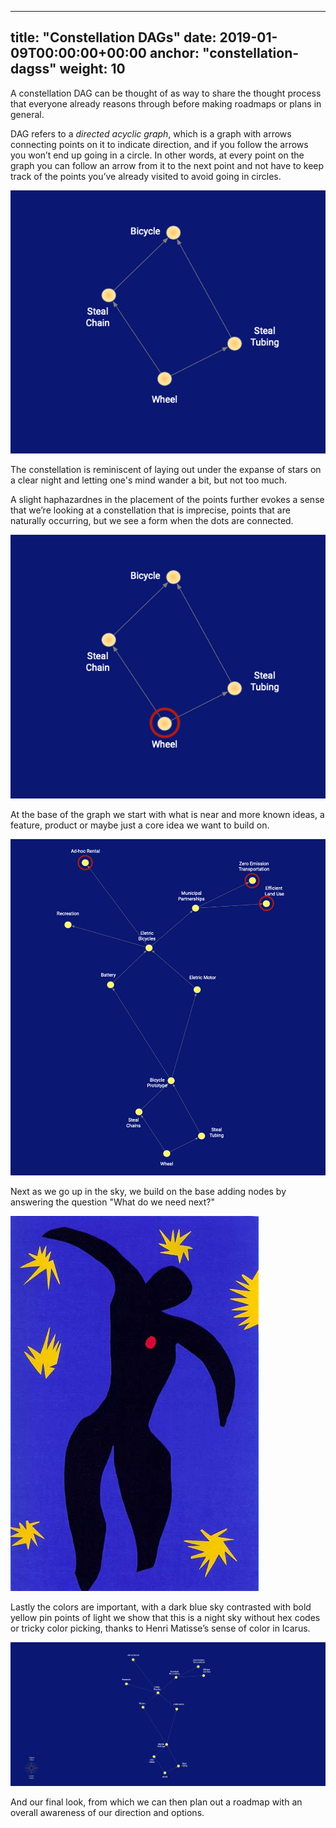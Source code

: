 

---
title: "Constellation DAGs"
date: 2019-01-09T00:00:00+00:00
anchor: "constellation-dagss"
weight: 10
---

A constellation DAG can be thought of as way to share the thought process that everyone already reasons through before making roadmaps or plans in general.

DAG refers to a *directed acyclic graph*, which is a graph with arrows connecting points on it to indicate direction, and if you follow the arrows you won’t end up going in a circle. In other words, at every point on the graph you can follow an arrow from it to the next point and not have to keep track of the points you’ve already visited to avoid going in circles. 

![](images/constellation-dags-1.png)

The constellation is reminiscent of laying out under the expanse of stars on a clear night and letting one's mind wander a bit, but not too much.

A slight haphazardnes in the placement of the points further evokes a sense that we’re looking at a constellation that is imprecise, points that are naturally occurring, but we see a form when the dots are connected.

![](images/constellation-dags-2.png)

At the base of the graph we start with what is near and more known ideas, a feature, product or maybe just a core idea we want to build on.

![](images/constellation-dags-3.png)

Next as we go up in the sky, we build on the base adding nodes by answering the question "What do we need next?"

![](images/icarus-1944.jpg)

Lastly the colors are important, with a dark blue sky contrasted with bold yellow pin points of light we show that this is a night sky without hex codes or tricky color picking, thanks to Henri Matisse’s sense of color in Icarus.

![](images/constellation-dags-4.png)

And our final look, from which we can then plan out a roadmap    with an overall awareness of our direction and options. 